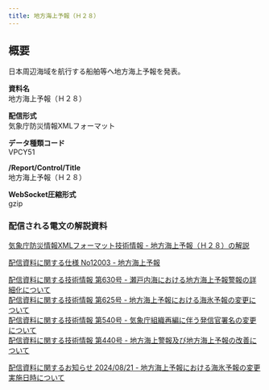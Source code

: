 ```yaml
---
title: 地方海上予報（Ｈ２８）
---
```


## 概要
日本周辺海域を航行する船舶等へ地方海上予報を発表。

**資料名** <br/>
 地方海上予報（Ｈ２８）
 
**配信形式** <br/>
 気象庁防災情報XMLフォーマット

**データ種類コード** <br/>
 VPCY51

**/Report/Control/Title** <br/>
 地方海上予報（Ｈ２８）
 
**WebSocket圧縮形式** <br/>
 gzip

### 配信される電文の解説資料
[気象庁防災情報XMLフォーマット技術情報 - 地方海上予報（Ｈ２８）の解説](https://dmdata.jp/docs/jma/manual/0331-0331.pdf)
 
 
[配信資料に関する仕様 No12003 - 地方海上予報](https://www.data.jma.go.jp/suishin/shiyou/pdf/no12003)


[配信資料に関する技術情報 第630号 - 瀬戸内海における地方海上予報警報の詳細化について](https://dmdata.jp/docs/jma/technical/630.pdf) <br/>
[配信資料に関する技術情報 第625号 - 地方海上予報における海氷予報の変更について](https://dmdata.jp/docs/jma/technical/625.pdf) <br/>
[配信資料に関する技術情報 第540号 - 気象庁組織再編に伴う発信官署名の変更について](https://dmdata.jp/docs/jma/technical/540.pdf) <br/>
[配信資料に関する技術情報 第440号 - 地方海上警報及び地方海上予報の改善について](https://dmdata.jp/docs/jma/technical/440.pdf)


[配信資料に関するお知らせ 2024/08/21 - 地方海上予報における海氷予報の変更実施日時について](https://dmdata.jp/docs/jma/notice/20240821a.pdf)
